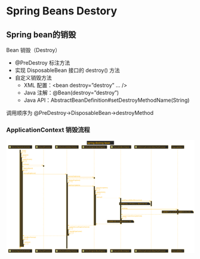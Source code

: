 # **Spring Beans Destory**
## **Spring bean的销毁**  
 Bean 销毁（Destroy）
* @PreDestroy 标注方法
* 实现 DisposableBean 接口的 destroy() 方法
* 自定义销毁方法
  * XML 配置：<bean destroy=”destroy” ... />
  * Java 注解：@Bean(destroy=”destroy”)
  * Java API：AbstractBeanDefinition#setDestroyMethodName(String)  

调用顺序为  @PreDestroy->DisposableBean->destroyMethod

### **ApplicationContext** 销毁流程
![销毁Bean](../pics/spring_destroy_bean.svg)